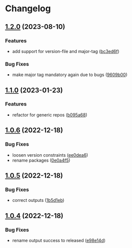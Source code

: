 # Changelog

## [1.2.0](https://github.com/cihelper/action-semanticrelease-generic/compare/v1.1.0...v1.2.0) (2023-08-10)


### Features

* add support for version-file and major-tag ([bc3ed6f](https://github.com/cihelper/action-semanticrelease-generic/commit/bc3ed6fdf4d60e4fc692b6024e6f5e46628640c8))


### Bug Fixes

* make major tag mandatory again due to bugs ([9609b00](https://github.com/cihelper/action-semanticrelease-generic/commit/9609b00d9d4209f6d504d3b8cfd1c0e70cb6f0ca))

## [1.1.0](https://github.com/cihelper/action-semanticrelease-generic/compare/v1.0.6...v1.1.0) (2023-01-23)


### Features

* refactor for generic repos ([b095a68](https://github.com/cihelper/action-semanticrelease-generic/commit/b095a682fe6daf0ba191a380b9b1af1fa7379136))

## [1.0.6](https://github.com/cihelper/action-semanticrelease-githubaction/compare/v1.0.5...v1.0.6) (2022-12-18)


### Bug Fixes

* loosen version constraints ([ee0dea6](https://github.com/cihelper/action-semanticrelease-githubaction/commit/ee0dea6dc2cc2ef1caa7a3594b1f3e2debdf10a3))
* rename packages ([0e0a4f5](https://github.com/cihelper/action-semanticrelease-githubaction/commit/0e0a4f5b456a7b5a0f5709b5697e783aeeb1d5cd))

## [1.0.5](https://github.com/cihelper/action-semanticrelease-githubaction/compare/v1.0.4...v1.0.5) (2022-12-18)


### Bug Fixes

* correct outputs ([1b5d1eb](https://github.com/cihelper/action-semanticrelease-githubaction/commit/1b5d1eb6ac8f6771c7e644cded81ba4f7e5919ab))

## [1.0.4](https://github.com/cihelper/action-semanticrelease-githubaction/compare/v1.0.3...v1.0.4) (2022-12-18)


### Bug Fixes

* rename output success to released ([e98e14d](https://github.com/cihelper/action-semanticrelease-githubaction/commit/e98e14db8db04ba9fc15f6527bb60a2f14c3d6fa))
